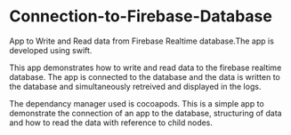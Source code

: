 # Connection-to-Firebase-Database
App to Write and Read data from Firebase Realtime database.The app is developed using swift.

This app demonstrates how to write and read data to the firebase realtime database.
The app is connected to the database and the data is written to the database and simultaneously retreived and displayed in the logs.

The dependancy manager used is cocoapods.
This is a simple app to demonstrate the connection of an app to the database, structuring of data and how to read  the data with reference to child nodes.

